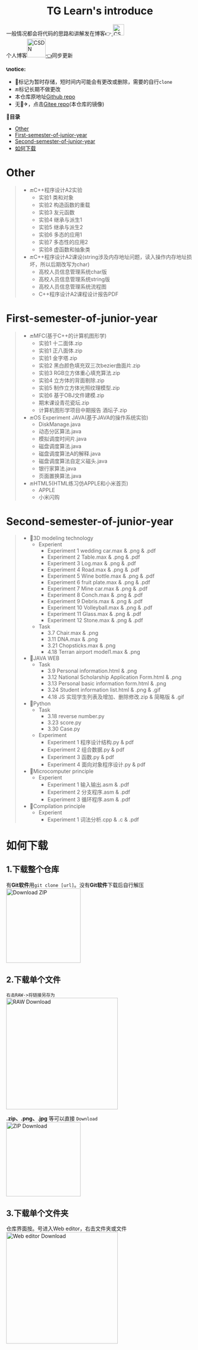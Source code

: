 <h1 align="center">TG Learn's introduce</h1>

一般情况都会将代码的思路和讲解发在博客:point_right:<a href="https://blog.csdn.net/qq_49488584?type=lately">
  <img alt="CSDN" height="30px" src="https://user-images.githubusercontent.com/94956933/154077484-0d9978d5-7d0e-44d1-b888-22ebf9c96db8.png" />
</a><br>
个人博客<a href="https://zhangshier.vip/"><img alt="CSDN" height="50px"  src="https://gimg2.baidu.com/image_search/src=http%3A%2F%2Finews.gtimg.com%2Fnewsapp_bt%2F0%2F13139801834%2F1000.jpg&refer=http%3A%2F%2Finews.gtimg.com&app=2002&size=f9999,10000&q=a80&n=0&g=0n&fmt=auto?sec=1654947817&t=ca16c80c2dd6e3fea3fbecafa948301a"/>👈</a>同步更新

**📞notice:**  
* 🔄标记为暂时存储，短时间内可能会有更改或删除，需要的自行`clone`
* 🔚标记长期不做更改
* 本仓库原地址<a href="https://github.com/GC-ZF/TG-Learn.git">Github repo</a>
* 无🛫✈，点击<a href="https://gitee.com/gc-zhang/TG-Learn.git">Gitee repo</a>(本仓库的镜像)

**📣目录**
- [Other](#Other)
- [First-semester-of-junior-year](#First-semester-of-junior-year)
- [Second-semester-of-junior-year](#Second-semester-of-junior-year)
- [如何下载](#如何下载)
# Other
>* 🔚C++程序设计A2实验
>   * 实验1 类和对象
>   * 实验2 构造函数的重载
>   * 实验3 友元函数
>   * 实验4 继承与派生1
>   * 实验5 继承与派生2
>   * 实验6 多态的应用1
>   * 实验7 多态性的应用2
>   * 实验8 虚函数和抽象类
>* 🔚C++程序设计A2课设(string涉及内存地址问题，读入操作内存地址损坏，所以后期改写为char)
>   * 高校人员信息管理系统char版
>   * 高校人员信息管理系统string版
>   * 高校人员信息管理系统流程图
>   * C++程序设计A2课程设计报告PDF
# First-semester-of-junior-year
>* 🔚MFC(基于C++的计算机图形学)
>   * 实验1 十二面体.zip
>   * 实验1 正八面体.zip
>   * 实验1 金字塔.zip
>   * 实验2 黑白颜色填充双三次bezier曲面片.zip
>   * 实验3 RGB立方体重心填充算法.zip
>   * 实验4 立方体的背面剔除.zip
>   * 实验5 制作立方体光照纹理模型.zip
>   * 实验6 基于OBJ文件建模.zip
>   * 期末课设青花瓷坛.zip
>   * 计算机图形学项目中期报告 酒坛子.zip
>* 🔚OS Experiment JAVA(基于JAVA的操作系统实验)
>   * DiskManage.java
>   * 动态分区算法.java
>   * 模拟调度时间片.java
>   * 磁盘调度算法.java
>   * 磁盘调度算法A的解释.java
>   * 磁盘调度算法自定义磁头.java
>   * 银行家算法.java
>   * 页面置换算法.java
>* 🔚HTML5(HTML练习仿APPLE和小米首页)
>   * APPLE
>   * 小米闪购

# Second-semester-of-junior-year
>* 🔄3D modeling technology
>   * Experient
>     * Experiment 1 wedding car.max & .png & .pdf
>     * Experiment 2 Table.max & .png & .pdf
>     * Experiment 3 Log.max & .png & .pdf
>     * Experiment 4 Road.max & .png & .pdf
>     * Experiment 5 Wine bottle.max & .png & .pdf
>     * Experiment 6 fruit plate.max & .png & .pdf
>     * Experiment 7 Mine car.max & .png & .pdf
>     * Experiment 8 Conch.max & .png & .pdf
>     * Experiment 9 Debris.max & .png & .pdf
>     * Experiment 10 Volleyball.max & .png & .pdf
>     * Experiment 11 Glass.max & .png & .pdf
>     * Experiment 12 Stone.max & .png & .pdf
>   * Task
>     * 3.7 Chair.max & .png
>     * 3.11 DNA.max & .png
>     * 3.21 Chopsticks.max & .png
>     * 4.18 Terran airport model1.max & .png
>* 🔄JAVA WEB
>   * Task
>     * 3.9 Personal information.html & .png
>     * 3.12 National Scholarship Application Form.html & .png
>     * 3.13 Personal basic information form.html & .png
>     * 3.24 Student information list.html & .png & .gif
>     * 4.18 JS 实现学生列表及增加、删除修改.zip & 简略版 & .gif
>* 🔄Python
>   * Task
>     * 3.18 reverse number.py
>     * 3.23 score.py
>     * 3.30 Case.py
>   * Experiment
>     * Experiment 1 程序设计结构.py & pdf
>     * Experiment 2 组合数据.py & pdf
>     * Experiment 3 函数.py & pdf
>     * Experiment 4 面向对象程序设计.py & pdf
>* 🔄Microcomputer principle
>   * Experient
>     * Experiment 1 输入输出.asm & .pdf
>     * Experiment 2 分支程序.asm & .pdf
>     * Experiment 3 循环程序.asm & .pdf
>* 🔄Compilation principle
>   * Experient
>     * Experiment 1 词法分析.cpp & .c & .pdf
# 如何下载
<h2>1.下载整个仓库</h2>

有**Git软件**用`git clone [url]`。没有**Git软件**下载后自行解压</br>
<img alt="Download ZIP" height=200px src="https://fastly.jsdelivr.net/gh/GC-ZF/TG-Learn/Img/Download%20ZIP.jpg">

<h2>2.下载单个文件</h2>

`右击RAW->将链接另存为`</br>
<img alt="RAW Download" height=300px src="https://fastly.jsdelivr.net/gh/GC-ZF/TG-Learn/Img/RAW%20Download.jpg">

**.zip、.png、.jpg** 等可以直接 `Download`</br>
<img alt="ZIP Download" height=200px src="https://fastly.jsdelivr.net/gh/GC-ZF/TG-Learn/Img/ZIP%20Download1.jpg">
<h2>3.下载单个文件夹</h2>

仓库界面按<kbd>。</kbd>号进入Web editor，右击文件夹或文件</br>
<img alt="Web editor Download" height=300px src="https://fastly.jsdelivr.net/gh/GC-ZF/TG-Learn/Img/Web%20editor%20Download.jpg">
